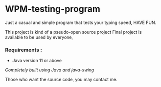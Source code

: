 # WPM-testing-program
Just a casual and simple program that tests your typing speed, HAVE FUN.

This project is kind of a pseudo-open source project
Final project is available to be used by everyone,

### Requirements : 
<ul>
  <li> Java version 11 or above</li>
</ul>

*Completely built using Java and java-swing*

Those who want the source code, you may contact me. 
